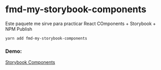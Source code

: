 # fmd-my-storybook-components

Este paquete me sirve para practicar React COmponents + Storybook + NPM Publish

```
yarn add fmd-my-storybook-components
```

### Demo:

[Storybook Components](https://frandepe.github.io/sb-components/?path=/story/example-introduction--page)
